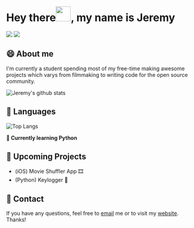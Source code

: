 # Hey there<img src="https://media.giphy.com/media/hvRJCLFzcasrR4ia7z/giphy.gif" width="40px">, my name is Jeremy 

![](https://github.com/jeremygautama/jeremygautama/blob/master/thisisjeremypage.jpg?raw=true)
![](https://komarev.com/ghpvc/?username=jeremygautama&color=lightgrey)

## 😄 About me
I'm currently a student spending most of my free-time making awesome projects which varys from filmmaking to writing code for the open source community. 

![Jeremy's github stats](https://github-readme-stats.vercel.app/api?username=jeremygautama&show_icons=true)

## 🙊 Languages
![Top Langs](https://github-readme-stats.vercel.app/api/top-langs/?username=jeremygautama)

**🌱 Currently learning Python**

## 🤘 Upcoming Projects
- (iOS) Movie Shuffler App 🎞
- (Python) Keylogger 🔐

## 🥨 Contact
If you have any questions, feel free to [email](mailto:mail.jeremygautama@gmail.com) me or to visit my [website](https://jeremygautama.github.io). Thanks!


